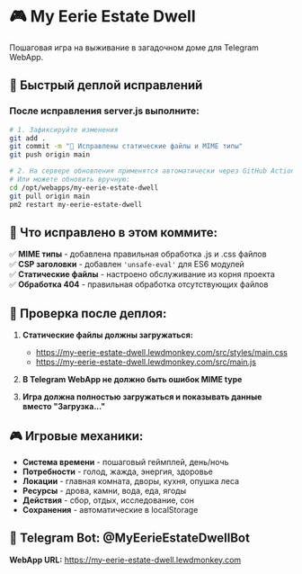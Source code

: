 # 🎮 My Eerie Estate Dwell

Пошаговая игра на выживание в загадочном доме для Telegram WebApp.

## 🚀 Быстрый деплой исправлений

### После исправления server.js выполните:

```bash
# 1. Зафиксируйте изменения
git add .
git commit -m "🔧 Исправлены статические файлы и MIME типы"
git push origin main

# 2. На сервере обновления применятся автоматически через GitHub Actions
# Или можете обновить вручную:
cd /opt/webapps/my-eerie-estate-dwell
git pull origin main
pm2 restart my-eerie-estate-dwell
```

## 🔧 Что исправлено в этом коммите:

✅ **MIME типы** - добавлена правильная обработка .js и .css файлов  
✅ **CSP заголовки** - добавлен `'unsafe-eval'` для ES6 модулей  
✅ **Статические файлы** - настроено обслуживание из корня проекта  
✅ **Обработка 404** - правильная обработка отсутствующих файлов  

## 🎯 Проверка после деплоя:

1. **Статические файлы должны загружаться:**
   - https://my-eerie-estate-dwell.lewdmonkey.com/src/styles/main.css
   - https://my-eerie-estate-dwell.lewdmonkey.com/src/main.js

2. **В Telegram WebApp не должно быть ошибок MIME type**

3. **Игра должна полностью загружаться и показывать данные вместо "Загрузка..."**

## 🎮 Игровые механики:

- **Система времени** - пошаговый геймплей, день/ночь
- **Потребности** - голод, жажда, энергия, здоровье  
- **Локации** - главная комната, дворы, кухня, опушка леса
- **Ресурсы** - дрова, камни, вода, еда, ягоды
- **Действия** - сбор, отдых, исследование, сон
- **Сохранения** - автоматические в localStorage

## 📱 Telegram Bot: @MyEerieEstateDwellBot

**WebApp URL:** https://my-eerie-estate-dwell.lewdmonkey.com